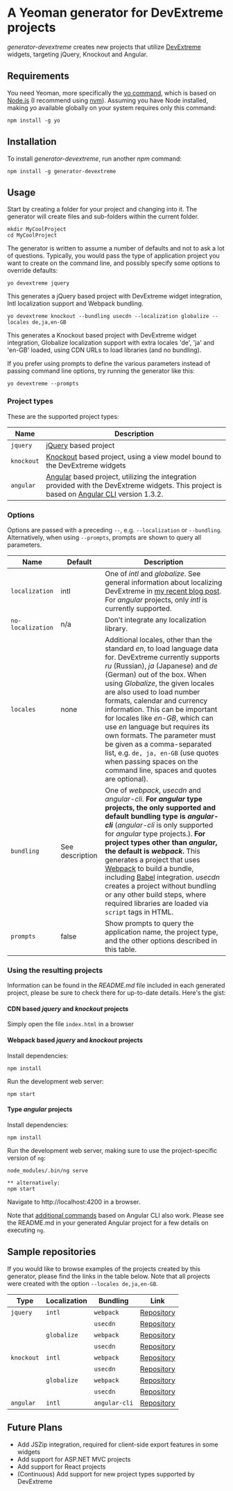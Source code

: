 # A Yeoman generator for DevExtreme projects

*generator-devextreme* creates new projects that utilize [DevExtreme](https://js.devexpress.com) widgets, targeting jQuery, Knockout and Angular.

## Requirements

You need Yeoman, more specifically the [yo command](https://github.com/yeoman/yo), which is based on [Node.js](https://nodejs.org/en/) (I recommend using [nvm](https://github.com/creationix/nvm)). Assuming you have Node installed, making *yo* available globally on your system requires only this command:

```shell
npm install -g yo
```

## Installation

To install *generator-devextreme*, run another *npm* command:

```shell
npm install -g generator-devextreme
```

## Usage

Start by creating a folder for your project and changing into it. The generator will create files and sub-folders within the current folder.

```shell
mkdir MyCoolProject
cd MyCoolProject
```

The generator is written to assume a number of defaults and not to ask a lot of questions. Typically, you would pass the type of application project you want to create on the command line, and possibly specify some options to override defaults:

```shell
yo devextreme jquery
```

This generates a jQuery based project with DevExtreme widget integration, Intl localization support and Webpack bundling.

```shell
yo devextreme knockout --bundling usecdn --localization globalize --locales de,ja,en-GB
```

This generates a Knockout based project with DevExtreme widget integration, Globalize localization support with extra locales 'de', 'ja' and 'en-GB' loaded, using CDN URLs to load libraries (and no bundling).

If you prefer using prompts to define the various parameters instead of passing command line options, try running the generator like this:

```shell
yo devextreme --prompts
```

### Project types

These are the supported project types:

| Name | Description | 
| --- | --- |
| `jquery` | [jQuery](https://jquery.com/) based project |
| `knockout` | [Knockout](http://knockoutjs.com/) based project, using a view model bound to the DevExtreme widgets |
| `angular` | [Angular](https://angular.io/) based project, utilizing the integration provided with the DevExtreme widgets. This project is based on [Angular CLI](https://cli.angular.io/) version 1.3.2. |

### Options

Options are passed with a preceding `--`, e.g. `--localization` or `--bundling`. Alternatively, when using `--prompts`, prompts are shown to query all parameters.

| Name | Default | Description | 
| --- | --- | --- | 
| `localization` | intl | One of *intl* and *globalize*. See general information about localizing DevExtreme in [my recent blog post](https://community.devexpress.com/blogs/oliver/archive/2017/08/25/localizing-devextreme.aspx). For *angular* projects, only *intl* is currently supported. | 
| `no-localization` | n/a | Don't integrate any localization library. | 
| `locales` | none | Additional locales, other than the standard *en*, to load language data for. DevExtreme currently supports *ru* (Russian), *ja* (Japanese) and *de* (German) out of the box. When using *Globalize*, the given locales are also used to load number formats, calendar and currency information. This can be important for locales like *en-GB*, which can use *en* language but requires its own formats. The parameter must be given as a comma-separated list, e.g. `de, ja, en-GB` (use quotes when passing spaces on the command line, spaces and quotes are optional).|
| `bundling` | See description | One of *webpack*, *usecdn* and *angular-cli*. **For *angular* type projects, the only supported and default bundling type is *angular-cli*** (*angular-cli* is only supported for *angular* type projects.). **For project types other than *angular*, the default is *webpack*.** This generates a project that uses [Webpack](https://webpack.js.org/) to build a bundle, including [Babel](https://babeljs.io/) integration. *usecdn* creates a project without bundling or any other build steps, where required libraries are loaded via `script` tags in HTML. |
| `prompts` | false | Show prompts to query the application name, the project type, and the other options described in this table. |

### Using the resulting projects

Information can be found in the *README.md* file included in each generated project, please be sure to check there for up-to-date details. Here's the gist:

#### CDN based *jquery* and *knockout* projects

Simply open the file `index.html` in a browser

#### Webpack based *jquery* and *knockout* projects

Install dependencies:

```shell
npm install
```

Run the development web server:

```shell
npm start
```

#### Type *angular* projects

Install dependencies:

```shell
npm install
```

Run the development web server, making sure to use the project-specific version of `ng`:

```shell
node_modules/.bin/ng serve

** alternatively:
npm start
```

Navigate to http://localhost:4200 in a browser.

Note that [additional commands](https://github.com/angular/angular-cli/wiki#additional-commands) based on Angular CLI also work. Please see the README.md in your generated Angular project for a few details on executing `ng`.

## Sample repositories

If you would like to browse examples of the projects created by this generator, please find the links in the table below. Note that all projects were created with the option `--locales de,ja,en-GB`.

| Type | Localization | Bundling | Link |
| --- | --- | --- | --- |
| `jquery` | `intl` | `webpack` | [Repository](https://github.com/oliversturm/demo-generator-devextreme-jquery-intl-webpack) |
|  |  | `usecdn` | [Repository](https://github.com/oliversturm/demo-generator-devextreme-jquery-intl-usecdn) |
|  | `globalize` | `webpack` | [Repository](https://github.com/oliversturm/demo-generator-devextreme-jquery-globalize-webpack) |
|  |  | `usecdn` | [Repository](https://github.com/oliversturm/demo-generator-devextreme-jquery-globalize-usecdn) |
| `knockout` | `intl` | `webpack` | [Repository](https://github.com/oliversturm/demo-generator-devextreme-knockout-intl-webpack) |
|  |  | `usecdn` | [Repository](https://github.com/oliversturm/demo-generator-devextreme-knockout-intl-usecdn) |
|  | `globalize` | `webpack` | [Repository](https://github.com/oliversturm/demo-generator-devextreme-knockout-globalize-webpack) |
|  |  | `usecdn` | [Repository](https://github.com/oliversturm/demo-generator-devextreme-knockout-globalize-usecdn) |
| `angular` | `intl` | `angular-cli` | [Repository](https://github.com/oliversturm/demo-generator-devextreme-angular) |


## Future Plans

* Add JSZip integration, required for client-side export features in some widgets
* Add support for ASP.NET MVC projects
* Add support for React projects
* (Continuous) Add support for new project types supported by DevExtreme
